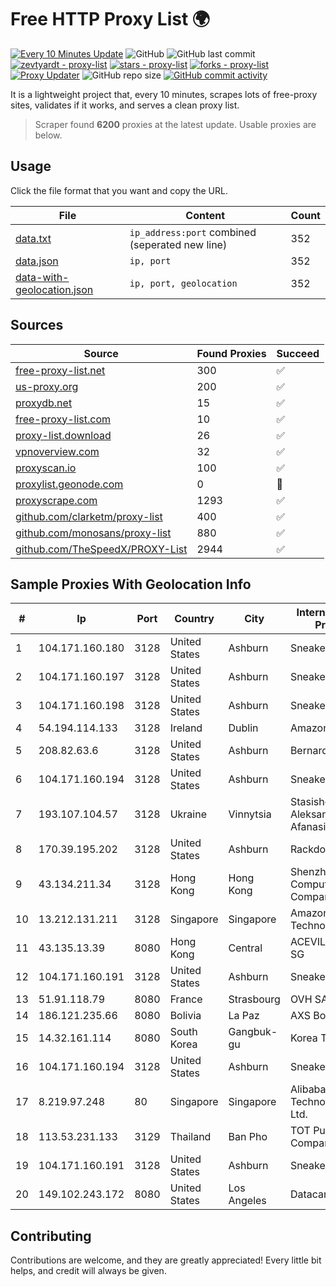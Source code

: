 
# Free HTTP Proxy List 🌍

[![Every 10 Minutes Update](https://github.com/mertguvencli/http-proxy-list/actions/workflows/main.yml/badge.svg?branch=main)](https://github.com/mertguvencli/http-proxy-list/actions/workflows/main.yml)
![GitHub](https://img.shields.io/github/license/mertguvencli/http-proxy-list)
![GitHub last commit](https://img.shields.io/github/last-commit/mertguvencli/http-proxy-list)
[![zevtyardt - proxy-list](https://img.shields.io/static/v1?label=zevtyardt&message=proxy-list&color=blue&logo=github)](https://github.com/zevtyardt/proxy-list "Go to GitHub repo")
[![stars - proxy-list](https://img.shields.io/github/stars/zevtyardt/proxy-list?style=social)](https://github.com/zevtyardt/proxy-list)
[![forks - proxy-list](https://img.shields.io/github/forks/zevtyardt/proxy-list?style=social)](https://github.com/zevtyardt/proxy-list)
[![Proxy Updater](https://github.com/zevtyardt/proxy-list/workflows/Proxy%20Updater/badge.svg)](https://github.com/zevtyardt/proxy-list/actions?query=workflow:"Proxy+Updater")
![GitHub repo size](https://img.shields.io/github/repo-size/zevtyardt/proxy-list)
[![GitHub commit activity](https://img.shields.io/github/commit-activity/m/zevtyardt/proxy-list?logo=commits)](https://github.com/zevtyardt/proxy-list/commits/main)

It is a lightweight project that, every 10 minutes, scrapes lots of free-proxy sites, validates if it works, and serves a clean proxy list.

> Scraper found **6200** proxies at the latest update. Usable proxies are below.

## Usage

Click the file format that you want and copy the URL.

|File|Content|Count|
|----|-------|-----|
|[data.txt](https://raw.githubusercontent.com/mertguvencli/http-proxy-list/main/proxy-list/data.txt)|`ip_address:port` combined (seperated new line)|352|
|[data.json](https://raw.githubusercontent.com/mertguvencli/http-proxy-list/main/proxy-list/data.json)|`ip, port`|352|
|[data-with-geolocation.json](https://raw.githubusercontent.com/mertguvencli/http-proxy-list/main/proxy-list/data-with-geolocation.json)|`ip, port, geolocation`|352|

## Sources

|Source|Found Proxies|Succeed|
|------|-------------|-------|
|[free-proxy-list.net](https://free-proxy-list.net)|300|✅|
|[us-proxy.org](https://www.us-proxy.org)|200|✅|
|[proxydb.net](http://proxydb.net)|15|✅|
|[free-proxy-list.com](https://free-proxy-list.com/?page=&port=&type%5B%5D=http&type%5B%5D=https&up_time=0&search=Search)|10|✅|
|[proxy-list.download](https://www.proxy-list.download/HTTP)|26|✅|
|[vpnoverview.com](https://vpnoverview.com/privacy/anonymous-browsing/free-proxy-servers)|32|✅|
|[proxyscan.io](https://www.proxyscan.io)|100|✅|
|[proxylist.geonode.com](https://proxylist.geonode.com/api/proxy-list?limit=300&page=1&sort_by=lastChecked&sort_type=desc&protocols=http,https)|0|🚫|
|[proxyscrape.com](https://api.proxyscrape.com/v2/?request=displayproxies&protocol=http&timeout=10000&country=all&ssl=all&anonymity=all)|1293|✅|
|[github.com/clarketm/proxy-list](https://raw.githubusercontent.com/clarketm/proxy-list/master/proxy-list-raw.txt)|400|✅|
|[github.com/monosans/proxy-list](https://raw.githubusercontent.com/monosans/proxy-list/main/proxies/http.txt)|880|✅|
|[github.com/TheSpeedX/PROXY-List](https://raw.githubusercontent.com/TheSpeedX/PROXY-List/master/http.txt)|2944|✅|


## Sample Proxies With Geolocation Info

|#|Ip|Port|Country|City|Internet Service Provider|
|-|--|----|-------|----|-------------------------|
|1|104.171.160.180|3128|United States|Ashburn|Sneaker Server|
|2|104.171.160.197|3128|United States|Ashburn|Sneaker Server|
|3|104.171.160.198|3128|United States|Ashburn|Sneaker Server|
|4|54.194.114.133|3128|Ireland|Dublin|Amazon.com, Inc.|
|5|208.82.63.6|3128|United States|Ashburn|Bernardi Sounds|
|6|104.171.160.194|3128|United States|Ashburn|Sneaker Server|
|7|193.107.104.57|3128|Ukraine|Vinnytsia|Stasishen Aleksandr Afanasiyovich|
|8|170.39.195.202|3128|United States|Ashburn|Rackdog, LLC|
|9|43.134.211.34|3128|Hong Kong|Hong Kong|Shenzhen Tencent Computer Systems Company Limited|
|10|13.212.131.211|3128|Singapore|Singapore|Amazon Technologies Inc.|
|11|43.135.13.39|8080|Hong Kong|Central|ACEVILLEPTELTD-SG|
|12|104.171.160.191|3128|United States|Ashburn|Sneaker Server|
|13|51.91.118.79|8080|France|Strasbourg|OVH SAS|
|14|186.121.235.66|8080|Bolivia|La Paz|AXS Bolivia S. A.|
|15|14.32.161.114|8080|South Korea|Gangbuk-gu|Korea Telecom|
|16|104.171.160.194|3128|United States|Ashburn|Sneaker Server|
|17|8.219.97.248|80|Singapore|Singapore|Alibaba (US) Technology Co., Ltd.|
|18|113.53.231.133|3129|Thailand|Ban Pho|TOT Public Company Limited|
|19|104.171.160.191|3128|United States|Ashburn|Sneaker Server|
|20|149.102.243.172|8080|United States|Los Angeles|Datacamp Limited|



## Contributing

Contributions are welcome, and they are greatly appreciated! Every
little bit helps, and credit will always be given.

